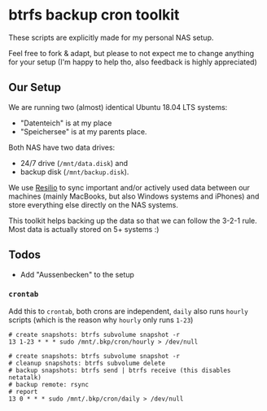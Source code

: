 # btrfs backup cron toolkit

These scripts are explicitly made for my personal NAS setup.

Feel free to fork & adapt, but please to not expect me to change anything for your setup (I'm happy to help tho, also feedback is highly appreciated)

## Our Setup

We are running two (almost) identical Ubuntu 18.04 LTS systems:

- "Datenteich" is at my place
- "Speichersee" is at my parents place.

Both NAS have two data drives:

- 24/7 drive (`/mnt/data.disk`) and
- backup disk (`/mnt/backup.disk`).

We use [Resilio](https://www.resilio.com/individuals/) to sync important and/or actively used data between our machines (mainly MacBooks, but also Windows systems and iPhones) and store everything else directly on the NAS systems.

This toolkit helps backing up the data so that we can follow the 3-2-1 rule. Most data is actually stored on 5+ systems :)

## Todos

- Add "Aussenbecken" to the setup

### `crontab`

Add this to `crontab`, both crons are independent, `daily` also runs `hourly` scripts (which is the reason why `hourly` only runs `1-23`)

```
# create snapshots: btrfs subvolume snapshot -r
13 1-23 * * * sudo /mnt/.bkp/cron/hourly > /dev/null

# create snapshots: btrfs subvolume snapshot -r
# cleanup snapshots: btrfs subvolume delete
# backup snapshots: btrfs send | btrfs receive (this disables netatalk)
# backup remote: rsync
# report
13 0 * * * sudo /mnt/.bkp/cron/daily > /dev/null
```
